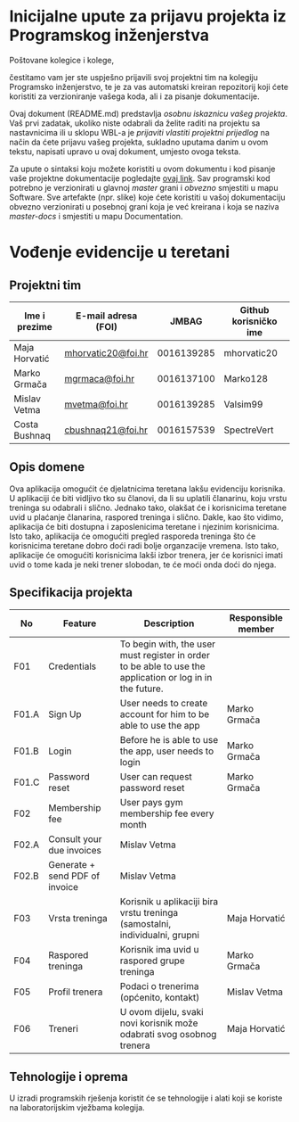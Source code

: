 # Inicijalne upute za prijavu projekta iz Programskog inženjerstva

Poštovane kolegice i kolege, 

čestitamo vam jer ste uspješno prijavili svoj projektni tim na kolegiju Programsko inženjerstvo, te je za vas automatski kreiran repozitorij koji ćete koristiti za verzioniranje vašega koda, ali i za pisanje dokumentacije.

Ovaj dokument (README.md) predstavlja *osobnu iskaznicu vašeg projekta*. Vaš prvi zadatak, ukoliko niste odabrali da želite raditi na projektu sa nastavnicima ili u sklopu WBL-a je *prijaviti vlastiti projektni prijedlog* na način da ćete prijavu vašeg projekta, sukladno uputama danim u ovom tekstu, napisati upravo u ovaj dokument, umjesto ovoga teksta.

Za upute o sintaksi koju možete koristiti u ovom dokumentu i kod pisanje vaše projektne dokumentacije pogledajte [ovaj link](https://guides.github.com/features/mastering-markdown/).
Sav programski kod potrebno je verzionirati u glavnoj *master* grani i *obvezno* smjestiti u mapu Software. Sve artefakte (npr. slike) koje ćete koristiti u vašoj dokumentaciju obvezno verzionirati u posebnoj grani koja je već kreirana i koja se naziva *master-docs* i smjestiti u mapu Documentation.

# Vođenje evidencije u teretani

## Projektni tim

Ime i prezime | E-mail adresa (FOI) | JMBAG     | Github korisničko ime
------------  | ------------------- | --------- | ---------------------
Maja Horvatić | mhorvatic20@foi.hr  | 0016139285| mhorvatic20
Marko Grmača  | mgrmaca@foi.hr      | 0016137100| Marko128
Mislav Vetma  | mvetma@foi.hr       | 0016139285| Valsim99
Costa Bushnaq | cbushnaq21@foi.hr   | 0016157539| SpectreVert

## Opis domene
Ova aplikacija omogućit će djelatnicima teretana lakšu evidenciju korisnika. U aplikaciji će biti vidljivo tko su članovi, da li su uplatili članarinu, koju vrstu treninga su odabrali i slično. Jednako tako, olakšat će i korisnicima teretane uvid u plaćanje članarina, raspored treninga i slično. Dakle, kao što vidimo, aplikacija će biti dostupna i zaposlenicima teretane i njezinim korisnicima. Isto tako, aplikacija će omogućiti pregled rasporeda treninga što će korisnicima teretane dobro doći radi bolje organzacije vremena. Isto tako, aplikacije će omogućiti korisnicima lakši izbor trenera, jer će korisnici imati uvid o tome kada je neki trener slobodan, te će moći onda doći do njega. 

## Specifikacija projekta

No  | Feature       | Description | Responsible member
--- | ------------- | ----------- | ------------------
F01 | Credentials | To begin with, the user must register in order to be able to use the application or log in in the future. | 
F01.A | Sign Up | User needs to create account for him to be able to use the app | Marko Grmača
F01.B | Login | Before he is able to use the app, user needs to login | Marko Grmača
F01.C | Password reset | User can request password reset | Marko Grmača
F02 | Membership fee | User pays gym membership fee every month | 
F02.A | Consult your due invoices | Mislav Vetma
F02.B | Generate + send PDF of invoice | Mislav Vetma
F03 | Vrsta treninga | Korisnik u aplikaciji bira vrstu treninga (samostalni, individualni, grupni | Maja Horvatić
F04 | Raspored treninga | Korisnik ima uvid u raspored grupe treninga  | Marko Grmača
F05 | Profil trenera | Podaci o trenerima (općenito, kontakt)  | Mislav Vetma
F06 | Treneri | U ovom dijelu, svaki novi korisnik može odabrati svog osobnog trenera  |Maja Horvatić

## Tehnologije i oprema
U izradi programskih rješenja koristit će se tehnologije i alati koji se koriste na laboratorijskim vježbama kolegija.
